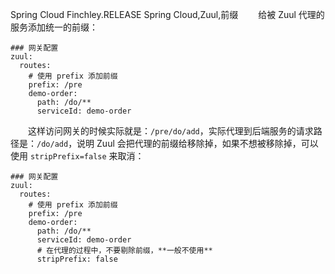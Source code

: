 Spring Cloud Finchley.RELEASE
Spring Cloud,Zuul,前缀
&emsp;&emsp;给被 Zuul 代理的服务添加统一的前缀：

```
### 网关配置
zuul:
  routes:
  	# 使用 prefix 添加前缀
  	prefix: /pre
    demo-order:
      path: /do/**
      serviceId: demo-order
```

&emsp;&emsp;这样访问网关的时候实际就是：`/pre/do/add`，实际代理到后端服务的请求路径是：`/do/add`，说明 Zuul 会把代理的前缀给移除掉，如果不想被移除掉，可以使用 `stripPrefix=false` 来取消：

```
### 网关配置
zuul:
  routes:
  	# 使用 prefix 添加前缀
  	prefix: /pre
    demo-order:
      path: /do/**
      serviceId: demo-order
      # 在代理的过程中，不要剔除前缀，**一般不使用**
      stripPrefix: false
```


